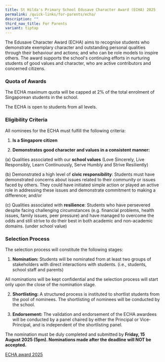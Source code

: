 ```yaml
---
title: St Hilda's Primary School Edusave Character Award (ECHA) 2025
permalink: /quick-links/for-parents/echa/
description: ""
third_nav_title: For Parents
variant: tiptap
---
```

<p>The Edusave Character Award (ECHA) aims to recognise students who demonstrate
exemplary character and outstanding personal qualities through their behaviour
and actions; and who can be role models to inspire others. The award supports
the school's continuing efforts in nurturing students of good values and
character, who are active contributors and concerned citizens.</p>
<h3>Quota of Awards</h3>
<p>The ECHA maximum quota will be capped at 2% of the total enrolment of
Singaporean students in the school.</p>
<p>The ECHA is open to students from all levels.</p>
<h3>Eligibility Criteria</h3>
<p>All nominees for the ECHA must fulfill the following criteria:</p>
<ol>
<li>
<p><strong>Is a Singapore citizen</strong>
</p>
</li>
<li>
<p><strong>Demonstrates good character and values in a consistent manner:</strong>
</p>
</li>
</ol>
<p>(a) Qualities associated with our <strong>school values</strong> (Love Sincerely,
Live Responsibly, Learn Continuously, Serve Humbly and Strive Resiliently)</p>
<p>(b) Demonstrated a high level of <strong>civic responsibility</strong>:
Students must have demonstrated concerns about issues related to their
community or issues faced by others. They could have initiated simple action
or played an active role in addressing these issues and demonstrate commitment
to making a difference; and/or</p>
<p>(c) Qualities associated with <strong>resilience</strong>: Students who
have persevered despite facing challenging circumstances (e.g. financial
problems, health issues, family issues, peer pressure) and have managed
to overcome the odds and still strive to do their best in both academic
and non-academic domains. (under school value)</p>
<h3>Selection Process</h3>
<p>The selection process will constitute the following stages:</p>
<ol data-tight="true" class="tight">
<li>
<p><strong>Nomination:</strong> Students will be nominated from at least two
groups of stakeholders with direct interactions with students. (i.e., students,
school staff and parents)</p>
</li>
</ol>
<p>All nominations will be kept confidential and the selection process will
start only upon the close of the nomination stage.</p>
<ol start="2">
<li>
<p><strong>Shortlisting:</strong> A structured process is instituted to shortlist
students from the pool of nominees. The shortlisting of nominees will be
conducted by the school.</p>
</li>
<li>
<p><strong>Endorsement:</strong> The validation and endorsement of the ECHA
awardees will be conducted by a panel chaired by either the Principal or
Vice-Principal, and is independent of the shortlisting panel.</p>
</li>
</ol>
<p>The nomination must be duly completed and submitted by <strong>Friday, 15 August 2025 (5pm). Nominations made after the deadline will NOT be accepted.</strong>
</p>
<p><a href="https://go.gov.sg/echaaward2025" rel="noopener noreferrer nofollow" target="_blank">ECHA award 2025</a>
</p>